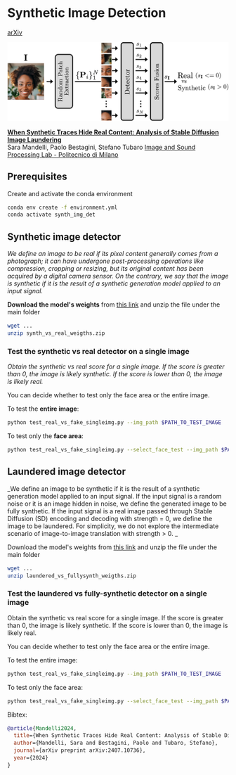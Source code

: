 # Synthetic Image Detection
[arXiv](https://arxiv.org/pdf/2407.10736) 

<p align="center">
<img src=assets/synthetic_vs_real_detector.jpg />
</p>

[**When Synthetic Traces Hide Real Content: Analysis of Stable Diffusion Image Laundering**](https://arxiv.org/pdf/2407.10736)<br/>
Sara Mandelli, Paolo Bestagini, Stefano Tubaro
[Image and Sound Processing Lab - Politecnico di Milano](http://ispl.deib.polimi.it/)

## Prerequisites
Create and activate the conda environment
```bash
conda env create -f environment.yml
conda activate synth_img_det
```
## Synthetic image detector

_We define an image to be real if its pixel content generally comes from a photograph; it can have undergone post-processing operations like compression, cropping or resizing, but its original content has been acquired by a digital camera sensor. On the contrary, we say that the image is synthetic if it is the result of a synthetic generation model applied to an input signal._

**Download the model's weights** from [this link](...) and unzip the file under the main folder
```bash
wget ...
unzip synth_vs_real_weigths.zip
```

### Test the synthetic vs real detector on a single image

_Obtain the synthetic vs real score for a single image.
If the score is greater than 0, the image is likely synthetic. 
If the score is lower than 0, the image is likely real._

You can decide whether to test only the face area or the entire image. 

To test the **entire image**:
```bash
python test_real_vs_fake_singleimg.py --img_path $PATH_TO_TEST_IMAGE
```
To test only the **face area**:
```bash
python test_real_vs_fake_singleimg.py --select_face_test --img_path $PATH_TO_TEST_IMAGE
```
## Laundered image detector

_We define an image to be synthetic if it is the result of a synthetic generation model applied to an input signal. If the input signal is a random noise or it is an image hidden in noise, we define the generated image to be fully synthetic. 
If the input signal is a real image passed through Stable Diffusion (SD) encoding and decoding with strength = 0, we define the image to be laundered. For simplicity, we do not explore the intermediate scenario of image-to-image translation with strength > 0. _

Download the model's weights from [this link](...) and unzip the file under the main folder
```bash
wget ...
unzip laundered_vs_fullysynth_weigths.zip
```

### Test the laundered vs fully-synthetic detector on a single image
Obtain the synthetic vs real score for a single image.
If the score is greater than 0, the image is likely synthetic. 
If the score is lower than 0, the image is likely real.

You can decide whether to test only the face area or the entire image. 

To test the entire image:
```bash
python test_real_vs_fake_singleimg.py --img_path $PATH_TO_TEST_IMAGE
```
To test only the face area:
```bash
python test_real_vs_fake_singleimg.py --select_face_test --img_path $PATH_TO_TEST_IMAGE
```

Bibtex:
```bibtex
@article{Mandelli2024,
  title={When Synthetic Traces Hide Real Content: Analysis of Stable Diffusion Image Laundering},
  author={Mandelli, Sara and Bestagini, Paolo and Tubaro, Stefano},
  journal={arXiv preprint arXiv:2407.10736},
  year={2024}
}
